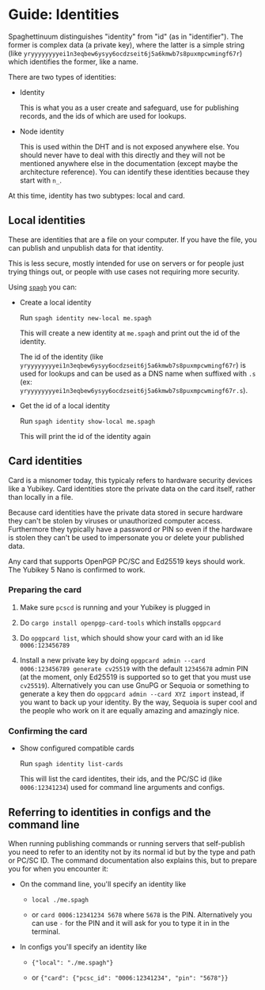 # Guide: Identities

Spaghettinuum distinguishes "identity" from "id" (as in "identifier"). The former is complex data (a private key), where the latter is a simple string (like `yryyyyyyyyei1n3eqbew6ysyy6ocdzseit6j5a6kmwb7s8puxmpcwmingf67r`) which identifies the former, like a name.

There are two types of identities:

- Identity

  This is what you as a user create and safeguard, use for publishing records, and the ids of which are used for lookups.

- Node identity

  This is used within the DHT and is not exposed anywhere else. You should never have to deal with this directly and they will not be mentioned anywhere else in the documentation (except maybe the architecture reference). You can identify these identities because they start with `n_`.

At this time, identity has two subtypes: local and card.

## Local identities

These are identities that are a file on your computer. If you have the file, you can publish and unpublish data for that identity.

This is less secure, mostly intended for use on servers or for people just trying things out, or people with use cases not requiring more security.

Using [`spagh`](./reference_spagh.md) you can:

- Create a local identity

  Run `spagh identity new-local me.spagh`

  This will create a new identity at `me.spagh` and print out the id of the identity.

  The id of the identity (like `yryyyyyyyyei1n3eqbew6ysyy6ocdzseit6j5a6kmwb7s8puxmpcwmingf67r`) is used for lookups and can be used as a DNS name when suffixed with `.s` (ex: `yryyyyyyyyei1n3eqbew6ysyy6ocdzseit6j5a6kmwb7s8puxmpcwmingf67r.s`).

- Get the id of a local identity

  Run `spagh identity show-local me.spagh`

  This will print the id of the identity again

## Card identities

Card is a misnomer today, this typicaly refers to hardware security devices like a Yubikey. Card identities store the private data on the card itself, rather than locally in a file.

Because card identities have the private data stored in secure hardware they can't be stolen by viruses or unauthorized computer access. Furthermore they typically have a password or PIN so even if the hardware is stolen they can't be used to impersonate you or delete your published data.

Any card that supports OpenPGP PC/SC and Ed25519 keys should work. The Yubikey 5 Nano is confirmed to work.

### Preparing the card

1. Make sure `pcscd` is running and your Yubikey is plugged in

2. Do `cargo install openpgp-card-tools` which installs `opgpcard`

3. Do `opgpcard list`, which should show your card with an id like `0006:123456789`

4. Install a new private key by doing `opgpcard admin --card 0006:123456789 generate cv25519` with the default `12345678` admin PIN (at the moment, only Ed25519 is supported so to get that you must use `cv25519`). Alternatively you can use GnuPG or Sequoia or something to generate a key then do `opgpcard admin --card XYZ import` instead, if you want to back up your identity. By the way, Sequoia is super cool and the people who work on it are equally amazing and amazingly nice.

### Confirming the card

- Show configured compatible cards

  Run `spagh identity list-cards`

  This will list the card identites, their ids, and the PC/SC id (like `0006:12341234`) used for command line arguments and configs.

## Referring to identities in configs and the command line

When running publishing commands or running servers that self-publish you need to refer to an identity not by its normal id but by the type and path or PC/SC ID. The command documentation also explains this, but to prepare you for when you encounter it:

- On the command line, you'll specify an identity like

  - `local ./me.spagh`

  - or `card 0006:12341234 5678` where `5678` is the PIN. Alternatively you can use `-` for the PIN and it will ask for you to type it in in the terminal.

- In configs you'll specify an identity like

  - `{"local": "./me.spagh"}`

  - or `{"card": {"pcsc_id": "0006:12341234", "pin": "5678"}}`

